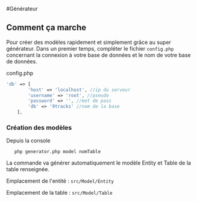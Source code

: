 #Générateur

## Comment ça marche
Pour créer des modèles rapidement et simplement grâce au super générateur.
Dans un premier temps, compléter le fichier `config.php`  concernant la connexion à votre base de données et le nom de votre base de données.

config.php

```php
'db' => [
        'host' => 'localhost', //ip du serveur
        'username' => 'root', //pseudo
        'password' => '', //mot de pass
        'db' => '9tracks' //nom de la base
    ],
```
### Création des modèles

Depuis la console

```
   php generator.php model nomTable
```

La commande va générer automatiquement le modèle Entity et Table
de la table renseignée.

Emplacement de l'entité : ``src/Model/Entity``

Emplacement de la table : ``src/Model/Table``